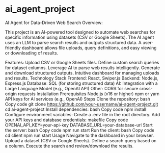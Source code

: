 # ai_agent_project

AI Agent for Data-Driven Web Search
Overview:

This project is an AI-powered tool designed to automate web searches for specific information using datasets (CSV or Google Sheets). The AI agent uses an LLM to parse search results and outputs structured data. A user-friendly dashboard allows file uploads, query definitions, and easy viewing or downloading of results.


Features:
Upload CSV or Google Sheets files.
Define custom search queries for dataset columns.
Leverage AI to parse web results intelligently.
Generate and download structured outputs.
Intuitive dashboard for managing uploads and results.
Technology Stack
Frontend: React, Swiper.js
Backend: Node.js, Express.js
Database: SQL (for storing structured data)
AI: Integration with a Large Language Model (e.g., OpenAI API)
Other: CORS for secure cross-origin requests
Installation
Prerequisites
Node.js (v16 or higher)
npm or yarn
API keys for AI services (e.g., OpenAI)
Steps
Clone the repository:
bash
Copy code
git clone https://github.com/your-username/ai-agent-project.git
cd ai-agent-project
Install dependencies:
bash
Copy code
npm install
Configure environment variables:
Create a .env file in the root directory.
Add your API keys and database credentials:
makefile
Copy code
OPENAI_API_KEY=your-api-key
DATABASE_URL=your-database-url
Start the server:
bash
Copy code
npm run start
Run the client:
bash
Copy code
cd client
npm run start
Usage
Navigate to the dashboard in your browser.
Upload a dataset (CSV or Google Sheets).
Define a search query based on a column.
Execute the search and review/download the results.
